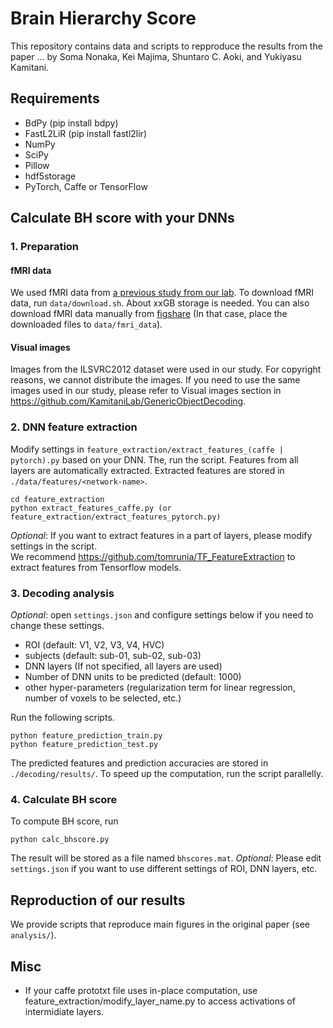 # Brain Hierarchy Score

This repository contains data and scripts to repproduce the results from the paper ... by Soma Nonaka, Kei Majima, Shuntaro C. Aoki, and Yukiyasu Kamitani. 

## Requirements
* BdPy (pip install bdpy)
* FastL2LiR (pip install fastl2lir)
* NumPy
* SciPy
* Pillow
* hdf5storage
* PyTorch, Caffe or TensorFlow


## Calculate BH score with your DNNs

### 1. Preparation

#### fMRI data
We used fMRI data from [a previous study from our lab](https://github.com/KamitaniLab/DeepImageReconstruction). To download fMRI data, run `data/download.sh`. About xxGB storage is needed. You can also download fMRI data manually from [figshare](https://figshare.com/articles/Deep_Image_Reconstruction/7033577) (In that case, place the downloaded files to `data/fmri_data`). 

#### Visual images
Images from the ILSVRC2012 dataset were used in our study. For copyright reasons, we cannot distribute the images. If you need to use the same images used in our study, please refer to Visual images section in <https://github.com/KamitaniLab/GenericObjectDecoding>.  


### 2. DNN feature extraction

Modify settings in `feature_extraction/extract_features_(caffe | pytorch).py` based on your DNN. 
The, run the script. Features from all layers are automatically extracted. Extracted features are stored in `./data/features/<network-name>`. 
```
cd feature_extraction
python extract_features_caffe.py (or feature_extraction/extract_features_pytorch.py)
```
*Optional*: If you want to extract features in a part of layers, please modify settings in the script.   
We recommend <https://github.com/tomrunia/TF_FeatureExtraction> to extract features from Tensorflow models.


### 3. Decoding analysis

*Optional*: open `settings.json` and configure settings below if you need to change these settings. 
* ROI (default: V1, V2, V3, V4, HVC)
* subjects (default: sub-01, sub-02, sub-03)
* DNN layers (If not specified, all layers are used)
* Number of DNN units to be predicted (default: 1000)
* other hyper-parameters (regularization term for linear regression, number of voxels to be selected, etc.)

Run the following scripts. 
```
python feature_prediction_train.py
python feature_prediction_test.py
```
The predicted features and prediction accuracies are stored in `./decoding/results/`. 
To speed up the computation, run the script parallelly. 

### 4. Calculate BH score

To compute BH score, run 
```
python calc_bhscore.py
``` 
The result will be stored as a file named `bhscores.mat`. 
*Optional*: Please edit `settings.json` if you want to use different settings of ROI, DNN layers, etc. 


## Reproduction of our results
We provide scripts that reproduce main figures in the original paper (see `analysis/`). 

## Misc
* If your caffe prototxt file uses in-place computation, use feature_extraction/modify_layer_name.py to access activations of intermidiate layers. 
